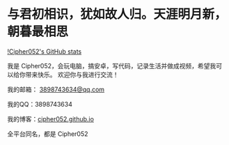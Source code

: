 # 与君初相识，犹如故人归。天涯明月新，朝暮最相思

[!Cipher052's GitHub stats](https://github-readme-stats.vercel.app/api?username=cipher052&show_icons=true&count_private=true&locale=cn)

我是 Cipher052，会玩电脑，搞安卓，写代码，记录生活并做成视频，希望我可以给你带来快乐。
欢迎你与我进行交流！

我的邮箱： 3898743634@qq.com

我的QQ：3898743634

我的博客：[cipher052.github.io](cipher052.github.io)

全平台同名，都是 Cipher052
